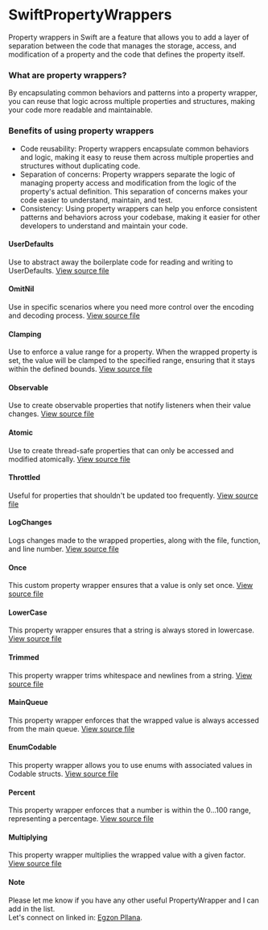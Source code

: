 # SwiftPropertyWrappers
Property wrappers in Swift are a feature that allows you to add a layer of separation between the code that manages the storage, access, and modification of a property and the code that defines the property itself.

### What are property wrappers?
By encapsulating common behaviors and patterns into a property wrapper, you can reuse that logic across multiple properties and structures, making your code more readable and maintainable.

### Benefits of using property wrappers
- Code reusability: Property wrappers encapsulate common behaviors and logic, making it easy to reuse them across multiple properties and structures without duplicating code.
- Separation of concerns: Property wrappers separate the logic of managing property access and modification from the logic of the property's actual definition. This separation of concerns makes your code easier to understand, maintain, and test.
- Consistency: Using property wrappers can help you enforce consistent patterns and behaviors across your codebase, making it easier for other developers to understand and maintain your code.

#### UserDefaults
Use to abstract away the boilerplate code for reading and writing to UserDefaults.
[View source file](https://github.com/egzonpllana/SwiftPropertyWrappers/blob/main/Sources/Atomic.swift)

#### OmitNil
Use in specific scenarios where you need more control over the encoding and decoding process.
[View source file](https://github.com/egzonpllana/SwiftPropertyWrappers/blob/main/Sources/OmitNil.swift)

#### Clamping
Use to enforce a value range for a property. When the wrapped property is set, the value will be clamped to the specified range, ensuring that it stays within the defined bounds.
[View source file](https://github.com/egzonpllana/SwiftPropertyWrappers/blob/main/Sources/Clamping.swift)

#### Observable
Use to create observable properties that notify listeners when their value changes.
[View source file](https://github.com/egzonpllana/SwiftPropertyWrappers/blob/main/Sources/Observable.swift)

#### Atomic
Use to create thread-safe properties that can only be accessed and modified atomically.
[View source file](https://github.com/egzonpllana/SwiftPropertyWrappers/blob/main/Sources/Atomic.swift)

#### Throttled
Useful for properties that shouldn't be updated too frequently.
[View source file](https://github.com/egzonpllana/SwiftPropertyWrappers/blob/main/Sources/Throttled.swift)

#### LogChanges
Logs changes made to the wrapped properties, along with the file, function, and line number.
[View source file](https://github.com/egzonpllana/SwiftPropertyWrappers/blob/main/Sources/LogChanges.swift)

#### Once
This custom property wrapper ensures that a value is only set once.
[View source file](https://github.com/egzonpllana/SwiftPropertyWrappers/blob/main/Sources/Once.swift)

#### LowerCase
This property wrapper ensures that a string is always stored in lowercase.
[View source file](https://github.com/egzonpllana/SwiftPropertyWrappers/blob/main/Sources/LowerCase.swift)

#### Trimmed
This property wrapper trims whitespace and newlines from a string.
[View source file](https://github.com/egzonpllana/SwiftPropertyWrappers/blob/main/Sources/Trimmed.swift)

#### MainQueue
This property wrapper enforces that the wrapped value is always accessed from the main queue.
[View source file](https://github.com/egzonpllana/SwiftPropertyWrappers/blob/main/Sources/MainQueue.swift)

#### EnumCodable
This property wrapper allows you to use enums with associated values in Codable structs.
[View source file](https://github.com/egzonpllana/SwiftPropertyWrappers/blob/main/Sources/EnumCodable.swift)

#### Percent
This property wrapper enforces that a number is within the 0...100 range, representing a percentage.
[View source file](https://github.com/egzonpllana/SwiftPropertyWrappers/blob/main/Sources/Percent.swift)

#### Multiplying
This property wrapper multiplies the wrapped value with a given factor.
[View source file](https://github.com/egzonpllana/SwiftPropertyWrappers/blob/main/Sources/Multiplying.swift)

#### Note
Please let me know if you have any other useful PropertyWrapper and I can add in the list.\
Let's connect on linked in: [Egzon Pllana](https://www.linkedin.com/feed/update/urn:li:activity:7055966309351661568).

